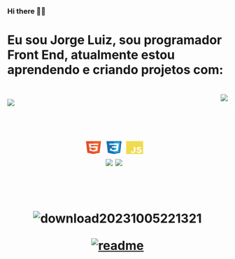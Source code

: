 ### Hi there 👋😊

<h1>Eu sou Jorge Luiz, sou programador Front End, atualmente estou aprendendo e criando projetos com:<h1/>
  <div>
  <img  height="180em" src="https://github-readme-stats.vercel.app/api?username=buge213&show_icons=true&theme=great-gatsby&include_all_commits=true&count_private=true"/>
  <img align="right" height="180em" src="https://github-readme-stats.vercel.app/api/top-langs/?username=buge213&layout=compact&langs_count=16&theme=great-gatsby"/>
</div>
  
<br>

<div  align="center"> 
  <div style="display: inline_block"><br>
  <img align="center" alt="HTML" height="30" width="40" src="https://raw.githubusercontent.com/devicons/devicon/master/icons/html5/html5-original.svg">
  <img align="center" alt="CSS" height="30" width="40" src="https://raw.githubusercontent.com/devicons/devicon/master/icons/css3/css3-original.svg">
  <img align="center" alt="Rafa-Js" height="30" width="40" src="https://raw.githubusercontent.com/devicons/devicon/master/icons/javascript/javascript-plain.svg">
  <br>
   <a href="https://www.instagram.com/wolf_warrior013" height="30" width="40"><img src="https://img.shields.io/badge/Instagram-E4405F?style=for-the-badge&logo=instagram&logoColor=white"/></a>
    <a href="https://www.linkedin.com/in/jorge-luiz-souto/" target="_blank"><img src="https://img.shields.io/badge/-LinkedIn-%230077B5?style=for-the-badge&logo=linkedin&logoColor=white" target="_blank"></a> 
  <br>
  <br>
</div>

<br>
 
 ![download20231005221321](https://github.com/buge213/buge213/assets/143534493/e7b929f7-3cb8-41f0-a3e1-4749cc2af653)

 

 
 [![readme](https://github-readme-stats.vercel.app/api/pin/?username=buge213&repo=buge213&theme=react)](https://github.com/buge213/buge213)



 
 


 


